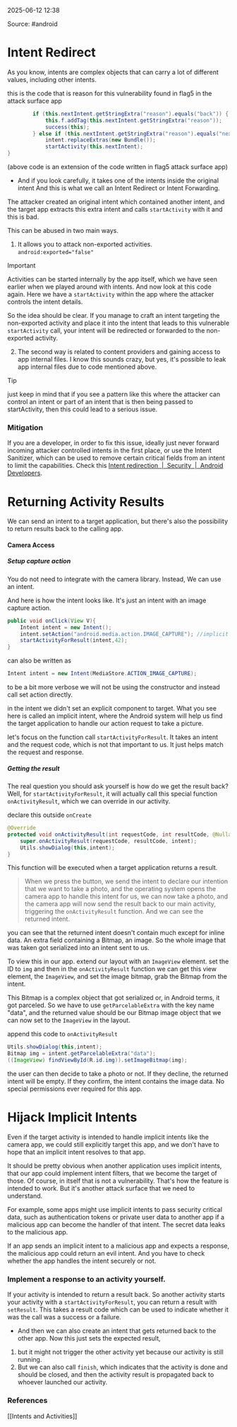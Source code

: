 
2025-06-12 12:38

Source: #android  
# Intent Redirect 

As you know, intents are complex objects that can carry a lot of different values, including other intents. 

this is the code that is reason for this vulnerability found in flag5 in the attack surface app 
```java
		if (this.nextIntent.getStringExtra("reason").equals("back")) {
		    this.f.addTag(this.nextIntent.getStringExtra("reason"));
		    success(this);
		} else if (this.nextIntent.getStringExtra("reason").equals("next")) { //a different condition that led to a `startActivity` call
		    intent.replaceExtras(new Bundle());
		    startActivity(this.nextIntent);
}
```
(above code is an extension of the code written in flag5 attack surface app)

- And if you look carefully, it takes one of the intents inside the original intent And this is what we call an Intent Redirect or Intent Forwarding.  

The attacker created an original intent which contained another intent, and the target app extracts this extra intent and calls `startActivity` with it and this is bad. 

This can be abused in two main ways. 

1. It allows you to attack non-exported activities.
	`android:exported="false"`

> [!important]
> 	Activities can be started internally by the app itself, which we have seen earlier when we played around with intents. And now look at this code again. Here we have a `startActivity` within the app where the attacker controls the intent details. 

So the idea should be clear. If you manage to craft an intent targeting the non-exported activity and place it into the intent that leads to this vulnerable `startActivity` call, your intent will be redirected or forwarded to the non-exported activity. 

2. The second way is related to content providers and gaining access to app internal files. I know this sounds crazy, but yes, it's possible to leak app internal files due to code mentioned above.

> [!tip]
> just keep in mind that if you see a pattern like this where the attacker can control an intent or part of an intent that is then being passed to startActivity, then this could lead to a serious issue.

### Mitigation 

If you are a developer, in order to fix this issue, ideally just never forward incoming attacker controlled intents in the first place, or use the Intent Sanitizer, which can be used to remove certain critical fields from an intent to limit the capabilities. Check this [Intent redirection  |  Security  |  Android Developers](https://developer.android.com/privacy-and-security/risks/intent-redirection).

# Returning Activity Results 

We can send an intent to a target application, but there's also the possibility to return results back to the calling app. 
#### Camera Access

##### Setup capture action

You do not need to integrate with the camera library. Instead, We can use an intent.

And here is how the intent looks like. It's just an intent with an image capture action.
```java
public void onClick(View V){
	Intent intent = new Intent(); 
	intent.setAction("android.media.action.IMAGE_CAPTURE"); //implicit intent 
	startActivityForResult(intent,42);
}
```

can also be written as 
```JAVA
Intent intent = new Intent(MediaStore.ACTION_IMAGE_CAPTURE);
```

to be a bit more verbose we will not be using the constructor and instead call set action directly. 

in the intent we didn't set an explicit component to target. What you see here is called an implicit intent, where the Android system will help us find the target application to handle our action request to take a picture.

let's focus on the function call `startActivityForResult`. It takes an intent and the request code, which is not that important to us. It just helps match the request and response.
##### Getting the result 

The real question you should ask yourself is how do we get the result back? Well, for `startActivityForResult`, it will actually call this special function `onActivityResult`, which we can override in our activity. 

declare this outside `onCreate`
```java
@Override
protected void onActivityResult(int requestCode, int resultCode, @Nullable Intent intent){
	super.onActivityResult(requestCode, resultCode, intent);
	Utils.showDialog(this,intent);
}
```

This function will be executed when a target application returns a result.

> When we press the button, we send the intent to declare our intention that we want to take a photo, and the operating system opens the camera app to handle this intent for us, we can now take a photo, and the camera app will now send the result back to our main activity, triggering the `onActivityResult` function. And we can see the returned intent. 

you can see that the returned intent doesn't contain much except for inline data. An extra field containing a Bitmap, an image. So the whole image that was taken got serialized into an intent sent to us. 

To view this in our app. extend our layout with an `ImageView` element. set the ID to `img` and then in the `onActivityResult` function we can get this view element, the `ImageView`, and set the image bitmap, grab the Bitmap from the intent.

This Bitmap is a complex object that got serialized or, in Android terms, it got parceled. So we have to use `getParcelableExtra` with the key name "data", and the returned value should be our Bitmap image object that we can now set to the `ImageView` in the layout.

append this code to `onActivityResult`
```java
Utils.showDialog(this,intent);  
Bitmap img = intent.getParcelableExtra("data");  
((ImageView) findViewById(R.id.img)).setImageBitmap(img);
```

the user can then decide to take a photo or not. If they decline, the returned intent will be empty. If they confirm, the intent contains the image data. No special permissions ever required for this app. 
# Hijack Implicit Intents

 Even if the target activity is intended to handle implicit intents like the camera app, we could still explicitly target this app, and we don't have to hope that an implicit intent resolves to that app. 
 
It should be pretty obvious when another application uses implicit intents, that our app could implement intent filters, that we become the target of those. Of course, in itself that is not a vulnerability. That's how the feature is intended to work. But it's another attack surface that we need to understand. 

For example, some apps might use implicit intents to pass security critical data, such as authentication tokens or private user data to another app if a malicious app can become the handler of that intent. The secret data leaks to the malicious app.

If an app sends an implicit intent to a malicious app and expects a response, the malicious app could return an evil intent. And you have to check whether the app handles the intent securely or not.

### Implement a response to an activity yourself. 

If your activity is intended to return a result back. So another activity starts your activity with a  `startActivityForResult`, you can return a result with `setResult`. This takes a result code which can be used to indicate whether it was the call was a success or a failure.
- And then we can also create an intent that gets returned back to the other app. Now this just sets the expected result,

1. but it might not trigger the other activity yet because our activity is still running. 
2. But we can also call `finish`, which indicates that the activity is done and should be closed, and then the activity result is propagated back to whoever launched our activity.




### References

[[Intents and Activities]]